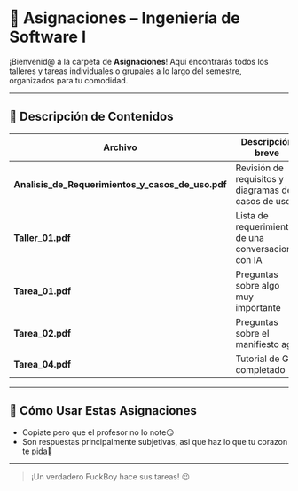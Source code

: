 # 📂 Asignaciones – Ingeniería de Software I

¡Bienvenid@ a la carpeta de **Asignaciones**! Aquí encontrarás todos los talleres y tareas individuales o grupales a lo largo del semestre, organizados para tu comodidad.

---

## 📝 Descripción de Contenidos

| Archivo                                                 | Descripción breve                                   | 
| ------------------------------------------------------- | --------------------------------------------------- | 
| **Analisis\_de\_Requerimientos\_y\_casos\_de\_uso.pdf** | Revisión de requisitos y diagramas de casos de uso. |  
| **Taller\_01.pdf**                                      | Lista de requerimientos de una conversacion con IA | 
| **Tarea\_01.pdf**                                       | Preguntas sobre algo muy importante | 
| **Tarea\_02.pdf**                                       | Preguntas sobre el manifiesto agil | 
| **Tarea\_04.pdf**                                       | Tutorial de Git completado |

---

## 🚀 Cómo Usar Estas Asignaciones
* Copiate pero que el profesor no lo note😏
* Son respuestas principalmente subjetivas, asi que haz lo que tu corazon te pida🫶

---

> ¡Un verdadero FuckBoy hace sus tareas! 😉
